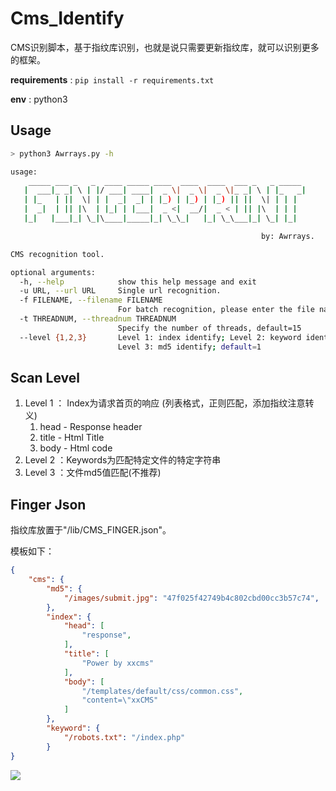 # Cms_Identify

CMS识别脚本，基于指纹库识别，也就是说只需要更新指纹库，就可以识别更多的框架。

**requirements** : `pip install -r requirements.txt`

**env** : python3

## Usage

```sh
> python3 Awrrays.py -h

usage:
    _____ ___ _   _  ____ _____ ____  ____  ____  ___ _   _ _____
   |  ___|_ _| \ | |/ ___| ____|  _ \|  _ \|  _ \|_ _| \ | |_   _|
   | |_   | ||  \| | |  _|  _| | |_) | |_) | |_) || ||  \| | | |
   |  _|  | || |\  | |_| | |___|  _ <|  __/|  _ < | || |\  | | |
   |_|   |___|_| \_|\____|_____|_| \_\_|   |_| \_\___|_| \_| |_|

                                                        by: Awrrays.

CMS recognition tool.

optional arguments:
  -h, --help            show this help message and exit
  -u URL, --url URL     Single url recognition.
  -f FILENAME, --filename FILENAME
                        For batch recognition, please enter the file name.
  -t THREADNUM, --threadnum THREADNUM
                        Specify the number of threads, default=15
  --level {1,2,3}       Level 1: index identify; Level 2: keyword identify;
                        Level 3: md5 identify; default=1
```

## Scan Level

1. Level 1 ： Index为请求首页的响应  (列表格式，正则匹配，添加指纹注意转义)
   1. head - Response header
   2. title - Html Title
   3. body - Html code
2. Level 2 ：Keywords为匹配特定文件的特定字符串
3. Level 3 ：文件md5值匹配(不推荐)

## Finger Json

指纹库放置于"/lib/CMS_FINGER.json"。

<!--指纹库更新于2020/05/05-->

模板如下：

```json
{
	"cms": {
        "md5": {
            "/images/submit.jpg": "47f025f42749b4c802cbd00cc3b57c74",
        },
        "index": {
            "head": [
             	"response",   
            ],
            "title": [
             	"Power by xxcms"   
            ],
            "body": [
                "/templates/default/css/common.css",
                "content=\"xxCMS"
            ]
        },
        "keyword": {
            "/robots.txt": "/index.php"
        }
}
```

![](https://img.shields.io/badge/Powerd%20By-Awrrays-blue)

